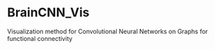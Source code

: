 # BrainCNN_Vis
Visualization method for Convolutional Neural Networks on Graphs for functional connectivity
